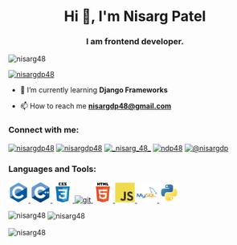 <h1 align="center">Hi 👋, I'm Nisarg Patel</h1>
<h3 align="center">I am frontend developer.</h3>

<p align="left"> <img src="https://komarev.com/ghpvc/?username=nisarg48&label=Profile%20views&color=0e75b6&style=flat" alt="nisarg48" /> </p>

<p align="left"> <a href="https://twitter.com/nisargdp48" target="blank"><img src="https://img.shields.io/twitter/follow/nisargdp48?logo=twitter&style=for-the-badge" alt="nisargdp48" /></a> </p>

- 🌱 I’m currently learning **Django Frameworks**

- 📫 How to reach me **nisargdp48@gmail.com**

<h3 align="left">Connect with me:</h3>
<p align="left">
<a href="https://twitter.com/nisargdp48" target="blank"><img align="center" src="https://raw.githubusercontent.com/rahuldkjain/github-profile-readme-generator/master/src/images/icons/Social/twitter.svg" alt="nisargdp48" height="30" width="40" /></a>
<a href="https://linkedin.com/in/nisargdp48" target="blank"><img align="center" src="https://raw.githubusercontent.com/rahuldkjain/github-profile-readme-generator/master/src/images/icons/Social/linked-in-alt.svg" alt="nisargdp48" height="30" width="40" /></a>
<a href="https://instagram.com/_nisarg_48_" target="blank"><img align="center" src="https://raw.githubusercontent.com/rahuldkjain/github-profile-readme-generator/master/src/images/icons/Social/instagram.svg" alt="_nisarg_48_" height="30" width="40" /></a>
<a href="https://www.codechef.com/users/ndp48" target="blank"><img align="center" src="https://cdn.jsdelivr.net/npm/simple-icons@3.1.0/icons/codechef.svg" alt="ndp48" height="30" width="40" /></a>
<a href="https://www.hackerrank.com/@nisargdp" target="blank"><img align="center" src="https://raw.githubusercontent.com/rahuldkjain/github-profile-readme-generator/master/src/images/icons/Social/hackerrank.svg" alt="@nisargdp" height="30" width="40" /></a>
</p>

<h3 align="left">Languages and Tools:</h3>
<p align="left"> <a href="https://www.cprogramming.com/" target="_blank" rel="noreferrer"> <img src="https://raw.githubusercontent.com/devicons/devicon/master/icons/c/c-original.svg" alt="c" width="40" height="40"/> </a> <a href="https://www.w3schools.com/cpp/" target="_blank" rel="noreferrer"> <img src="https://raw.githubusercontent.com/devicons/devicon/master/icons/cplusplus/cplusplus-original.svg" alt="cplusplus" width="40" height="40"/> </a> <a href="https://www.w3schools.com/css/" target="_blank" rel="noreferrer"> <img src="https://raw.githubusercontent.com/devicons/devicon/master/icons/css3/css3-original-wordmark.svg" alt="css3" width="40" height="40"/> </a> <a href="https://git-scm.com/" target="_blank" rel="noreferrer"> <img src="https://www.vectorlogo.zone/logos/git-scm/git-scm-icon.svg" alt="git" width="40" height="40"/> </a> <a href="https://www.w3.org/html/" target="_blank" rel="noreferrer"> <img src="https://raw.githubusercontent.com/devicons/devicon/master/icons/html5/html5-original-wordmark.svg" alt="html5" width="40" height="40"/> </a> <a href="https://developer.mozilla.org/en-US/docs/Web/JavaScript" target="_blank" rel="noreferrer"> <img src="https://raw.githubusercontent.com/devicons/devicon/master/icons/javascript/javascript-original.svg" alt="javascript" width="40" height="40"/> </a> <a href="https://www.mysql.com/" target="_blank" rel="noreferrer"> <img src="https://raw.githubusercontent.com/devicons/devicon/master/icons/mysql/mysql-original-wordmark.svg" alt="mysql" width="40" height="40"/> </a> <a href="https://www.python.org" target="_blank" rel="noreferrer"> <img src="https://raw.githubusercontent.com/devicons/devicon/master/icons/python/python-original.svg" alt="python" width="40" height="40"/> </a> </p>

<p><img align="left" src="https://github-readme-stats.vercel.app/api/top-langs?username=nisarg48&show_icons=true&locale=en&layout=compact" alt="nisarg48" /></p>

<p>&nbsp;<img align="center" src="https://github-readme-stats.vercel.app/api?username=nisarg48&show_icons=true&locale=en" alt="nisarg48" /></p>

<p><img align="center" src="https://github-readme-streak-stats.herokuapp.com/?user=nisarg48&" alt="nisarg48" /></p>

